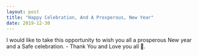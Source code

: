 ```yaml
---
layout: post
title: "Happy Celebration, And A Prosperous, New Year"
date: 2019-12-30
---
```


I would like to take this opportunity to wish you all a prosperous New year and a Safe celebration. -  Thank You and Love you all 💙.
